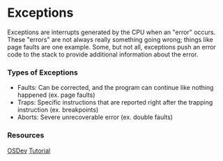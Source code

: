# Exceptions
Exceptions are interrupts generated by the CPU when an "error" occurs.
These "errors" are not always really something going wrong; things like page faults are one example.
Some, but not all, exceptions push an error code to the stack to provide additional information about the error.

### Types of Exceptions
- Faults: Can be corrected, and the program can continue like nothing happened (ex. page faults)
- Traps: Specific instructions that are reported right after the trapping instruction (ex. breakpoints)
- Aborts: Severe unrecoverable error (ex. double faults)

### Resources
[OSDev](https://wiki.osdev.org/Exceptions)
[Tutorial](https://wiki.osdev.org/Interrupts_Tutorial)